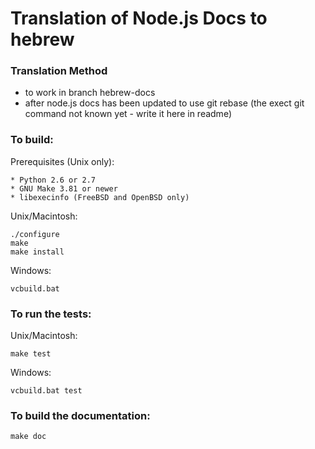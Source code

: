 Translation of Node.js Docs to hebrew
===

### Translation Method
 * to work in branch hebrew-docs
 * after node.js docs has been updated to use git rebase (the exect git command not known yet - write it here in readme)

### To build:

Prerequisites (Unix only):

    * Python 2.6 or 2.7
    * GNU Make 3.81 or newer
    * libexecinfo (FreeBSD and OpenBSD only)

Unix/Macintosh:

    ./configure
    make
    make install

Windows:

    vcbuild.bat

### To run the tests:

Unix/Macintosh:

    make test

Windows:

    vcbuild.bat test

### To build the documentation:

    make doc
